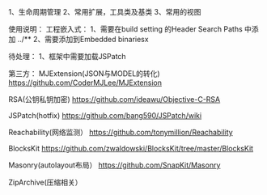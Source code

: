 
1、生命周期管理
2、常用扩展，工具类及基类
3、常用的视图





使用说明：
工程嵌入式：
1、需要在build setting 的Header Search Paths 中添加  ../**
2、需要添加到Embedded binariesx



待处理：
1、框架中需要加载JSPatch



第三方：
MJExtension(JSON与MODEL的转化)
https://github.com/CoderMJLee/MJExtension

RSA(公钥私钥加密)
https://github.com/ideawu/Objective-C-RSA

JSPatch(hotfix)
https://github.com/bang590/JSPatch/wiki

Reachability(网络监测）
https://github.com/tonymillion/Reachability

BlocksKit
https://github.com/zwaldowski/BlocksKit/tree/master/BlocksKit

Masonry(autolayout布局）
https://github.com/SnapKit/Masonry

ZipArchive(压缩相关）

